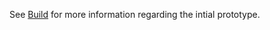 See [Build](https://github.com/Abdu1Hak/WRO-2025/tree/668d72c7386e122ae11367c4b92f7634a4820993/Build) for more information regarding the intial prototype.
